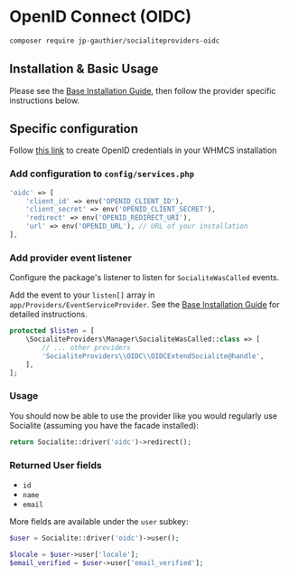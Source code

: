 # OpenID Connect (OIDC)

```bash
composer require jp-gauthier/socialiteproviders-oidc
```

## Installation & Basic Usage

Please see the [Base Installation Guide](https://socialiteproviders.com/usage/), then follow the provider specific instructions below.

## Specific configuration

Follow [this link](https://docs.whmcs.com/OpenID_Connect) to create OpenID credentials in your WHMCS installation

### Add configuration to `config/services.php`

```php
'oidc' => [
    'client_id' => env('OPENID_CLIENT_ID'),
    'client_secret' => env('OPENID_CLIENT_SECRET'),
    'redirect' => env('OPENID_REDIRECT_URI'),
    'url' => env('OPENID_URL'), // URL of your installation
],
```

### Add provider event listener

Configure the package's listener to listen for `SocialiteWasCalled` events.

Add the event to your `listen[]` array in `app/Providers/EventServiceProvider`. See the [Base Installation Guide](https://socialiteproviders.com/usage/) for detailed instructions.

```php
protected $listen = [
    \SocialiteProviders\Manager\SocialiteWasCalled::class => [
        // ... other providers
        'SocialiteProviders\\OIDC\\OIDCExtendSocialite@handle',
    ],
];
```

### Usage

You should now be able to use the provider like you would regularly use Socialite (assuming you have the facade installed):

```php
return Socialite::driver('oidc')->redirect();
```

### Returned User fields

- `id`
- `name`
- `email`

More fields are available under the `user` subkey:

```php
$user = Socialite::driver('oidc')->user();

$locale = $user->user['locale'];
$email_verified = $user->user['email_verified'];
```
